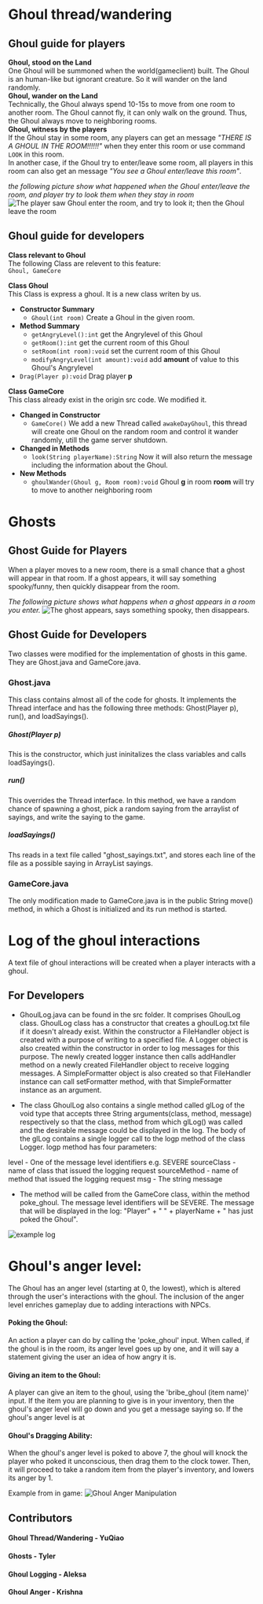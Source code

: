 # Ghoul thread/wandering  

## Ghoul guide for players  

**Ghoul, stood on the Land**  
One Ghoul will be summoned when the world(gameclient) built. The Ghoul is an human-like but ignorant creature. So it will wander on the land randomly.  
**Ghoul, wander on the Land**  
Technically, the Ghoul always spend 10-15s to move from one room to another room. The Ghoul cannot fly, it can only walk on the ground. Thus, the Ghoul always move to neighboring rooms.  
**Ghoul, witness by the players**  
If the Ghoul stay in some room, any players can get an message *"THERE IS A GHOUL IN THE ROOM!!!!!!"* when they enter this room or use command `LOOK` in this room.  
In another case, if the Ghoul try to enter/leave some room, all players in this room can also get an message *"You see a Ghoul enter/leave this room"*.  

*the following picture show what happened when the Ghoul enter/leave the room, and player try to look them when they stay in room*
![The player saw Ghoul enter the room, and try to look it; then the Ghoul leave the room](./example.png)


## Ghoul guide for developers
**Class relevant to Ghoul**  
The following Class are relevent to this feature:  
`Ghoul, GameCore`  


**Class Ghoul**  
This Class is express a ghoul. It is a new class writen by us.
 - **Constructor Summary**
   - `Ghoul(int room)` Create a Ghoul in the given room.  
 - **Method Summary**
   - `getAngryLevel():int` get the Angrylevel of this Ghoul  
   - `getRoom():int` get the current room of this Ghoul  
   - `setRoom(int room):void` set the current room of this Ghoul
   - `modifyAngryLevel(int amount):void` add **amount** of value to this Ghoul's Angrylevel  
  - `Drag(Player p):void` Drag player **p**  


**Class GameCore**  
This class already exist in the origin src code. We modified it. 
 - **Changed in Constructor**
   - `GameCore()` We add a new Thread called `awakeDayGhoul`, this thread will create one Ghoul on the random room and control it wander randomly, utill the game server shutdown. 
 - **Changed in Methods**
   - `look(String playerName):String` Now it will also return the message including the information about the Ghoul. 
 - **New Methods**
    - `ghoulWander(Ghoul g, Room room):void` Ghoul **g** in room **room** will try to move to another neighboring room




# Ghosts

## Ghost Guide for Players

When a player moves to a new room, there is a small chance that a ghost will appear in that room. If a ghost appears, it will say something spooky/funny, then quickly disappear from the room.

*The following picture shows what happens when a ghost appears in a room you enter.*
![The ghost appears, says something spooky, then disappears.](./ghost_readme_image.png)

## Ghost Guide for Developers

Two classes were modified for the implementation of ghosts in this game. They are Ghost.java and GameCore.java.

### Ghost.java
This class contains almost all of the code for ghosts. It implements the Thread interface and has the following three methods: Ghost(Player p), run(), and loadSayings().
##### Ghost(Player p)
This is the constructor, which just ininitalizes the class variables and calls loadSayings().
##### run()
This overrides the Thread interface. In this method, we have a random chance of spawning a ghost, pick a random saying from the arraylist of sayings, and write the saying to the game.
##### loadSayings()
Ths reads in a text file called "ghost_sayings.txt", and stores each line of the file as a possible saying in ArrayList<String> sayings.

### GameCore.java
The only modification made to GameCore.java is in the public String move() method, in which a Ghost is initialized and its run method is started.






# Log of the ghoul interactions
A text file of ghoul interactions will be created when a player interacts with a ghoul.

## For Developers
-	 GhoulLog.java can be found in the src folder. It comprises GhoulLog class. GhoulLog class has a constructor that creates a ghoulLog.txt file if it doesn't already exist. Within the constructor a FileHandler object is created with a purpose of writing to a specified file. A Logger object is also created within the constructor in order to log messages for this purpose. The newly created logger instance then calls addHandler method on a newly created FileHandler object to receive logging messages. A SimpleFormatter object is also created so that FileHandler instance can call setFormatter method, with that SimpleFormatter instance as an argument.

-  The class GhoulLog also contains a single method called glLog of the void type that accepts three String arguments(class, method, message) respectively so that the class, method from which glLog() was called and the desirable message could be displayed in the log. The body of the glLog contains a single logger call to the logp method of the class Logger. logp method has four parameters: 

level - One of the message level identifiers e.g. SEVERE
sourceClass - name of class that issued the logging request
sourceMethod - name of method that issued the logging request
msg - The string message 
 
- The method will be called from the GameCore class, within the method poke_ghoul. The message level identifiers will be SEVERE. The message that will be displayed in the log: "Player" + " " + playerName + " has just poked the Ghoul". 

![example log](./log_example.png)	




# Ghoul's anger level:
The Ghoul has an anger level (starting at 0, the lowest), 
which is altered through the user's interactions with the ghoul.
The inclusion of the anger level enriches gameplay due to adding
interactions with NPCs.
#### Poking the Ghoul:
An action a player can do by calling the 'poke_ghoul' input. 
When called, if the ghoul is in the room, its anger level goes up by one, 
and it will say a statement giving the user an idea of how angry it is.
#### Giving an item to the Ghoul:
A player can give an item to the ghoul, using the 'bribe_ghoul (item name)' input. 
If the item you are planning to give is in your inventory, 
then the ghoul's anger level will go down and you get a message saying so.
If the ghoul's anger level is at 
#### Ghoul's Dragging Ability:
When the ghoul's anger level is poked to above 7, 
the ghoul will knock the player who poked it unconscious, 
then drag them to the clock tower. 
Then, it will proceed to take a random item
from the player's inventory, and lowers its anger by 1.

Example from in game: ![Ghoul Anger Manipulation](./screenshotreadme.PNG)


## Contributors
#### Ghoul Thread/Wandering - YuQiao
#### Ghosts - Tyler
#### Ghoul Logging - Aleksa
#### Ghoul Anger - Krishna
